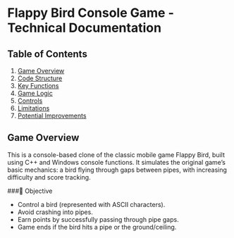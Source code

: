 # Flappy Bird Console Game - Technical Documentation

## Table of Contents
1. [Game Overview](#game-overview)
2. [Code Structure](#code-structure)
3. [Key Functions](#key-functions)
4. [Game Logic](#game-logic)
5. [Controls](#controls)
6. [Limitations](#limitations)
7. [Potential Improvements](#potential-improvements)

## Game Overview

This is a console-based clone of the classic mobile game Flappy Bird, built using C++ and Windows console functions. It simulates the original game’s basic mechanics: a bird flying through gaps between pipes, with increasing difficulty and score tracking.

###🎯 Objective  

- Control a bird (represented with ASCII characters).
- Avoid crashing into pipes.
- Earn points by successfully passing through pipe gaps.
- Game ends if the bird hits a pipe or the ground/ceiling.
